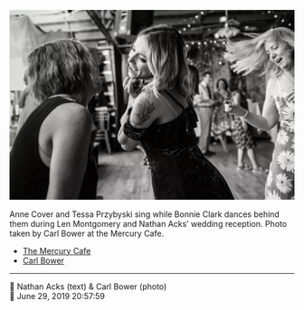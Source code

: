 ![Anne Cover and Tessa Przybyski sing while Bonnie Clark dances behind them](assets/81001857aa273519f5103644c8604bb0.webp)

Anne Cover and Tessa Przybyski sing while Bonnie Clark dances behind them during Len Montgomery and Nathan Acks’ wedding reception. Photo taken by Carl Bower at the Mercury Cafe.

* [The Mercury Cafe](http://mercurycafe.com)
* [Carl Bower](https://carlbowerphotos.com)

- - - -

<span aria-hidden="true">👥</span> Nathan Acks (text) & Carl Bower (photo)  
<span aria-hidden="true">📅</span> June 29, 2019 20:57:59
